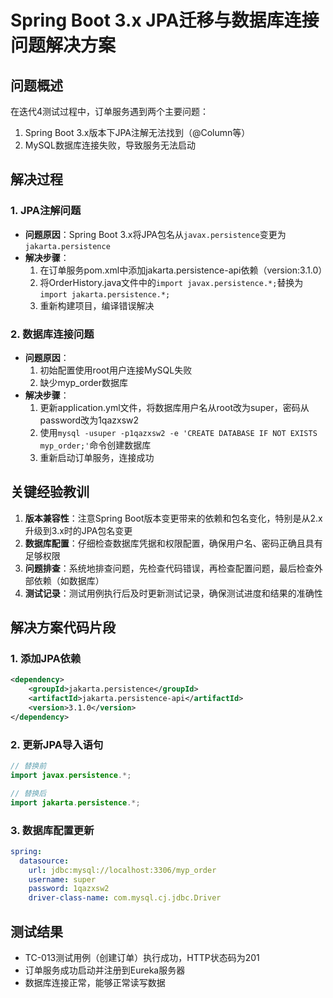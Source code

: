 # Spring Boot 3.x JPA迁移与数据库连接问题解决方案

## 问题概述
在迭代4测试过程中，订单服务遇到两个主要问题：
1. Spring Boot 3.x版本下JPA注解无法找到（@Column等）
2. MySQL数据库连接失败，导致服务无法启动

## 解决过程

### 1. JPA注解问题
- **问题原因**：Spring Boot 3.x将JPA包名从`javax.persistence`变更为`jakarta.persistence`
- **解决步骤**：
  1. 在订单服务pom.xml中添加jakarta.persistence-api依赖（version:3.1.0）
  2. 将OrderHistory.java文件中的`import javax.persistence.*;`替换为`import jakarta.persistence.*;`
  3. 重新构建项目，编译错误解决

### 2. 数据库连接问题
- **问题原因**：
  1. 初始配置使用root用户连接MySQL失败
  2. 缺少myp_order数据库
- **解决步骤**：
  1. 更新application.yml文件，将数据库用户名从root改为super，密码从password改为1qazxsw2
  2. 使用`mysql -usuper -p1qazxsw2 -e 'CREATE DATABASE IF NOT EXISTS myp_order;'`命令创建数据库
  3. 重新启动订单服务，连接成功

## 关键经验教训
1. **版本兼容性**：注意Spring Boot版本变更带来的依赖和包名变化，特别是从2.x升级到3.x时的JPA包名变更
2. **数据库配置**：仔细检查数据库凭据和权限配置，确保用户名、密码正确且具有足够权限
3. **问题排查**：系统地排查问题，先检查代码错误，再检查配置问题，最后检查外部依赖（如数据库）
4. **测试记录**：测试用例执行后及时更新测试记录，确保测试进度和结果的准确性

## 解决方案代码片段

### 1. 添加JPA依赖
```xml
<dependency>
    <groupId>jakarta.persistence</groupId>
    <artifactId>jakarta.persistence-api</artifactId>
    <version>3.1.0</version>
</dependency>
```

### 2. 更新JPA导入语句
```java
// 替换前
import javax.persistence.*;

// 替换后
import jakarta.persistence.*;
```

### 3. 数据库配置更新
```yaml
spring:
  datasource:
    url: jdbc:mysql://localhost:3306/myp_order
    username: super
    password: 1qazxsw2
    driver-class-name: com.mysql.cj.jdbc.Driver
```

## 测试结果
- TC-013测试用例（创建订单）执行成功，HTTP状态码为201
- 订单服务成功启动并注册到Eureka服务器
- 数据库连接正常，能够正常读写数据